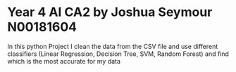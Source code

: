 # Year 4 AI CA2 by Joshua Seymour N00181604

In this python Project I clean the data from the CSV file and use different classifiers (Linear Regression, Decision Tree, SVM, Random Forest) and find which is the most accurate for my data